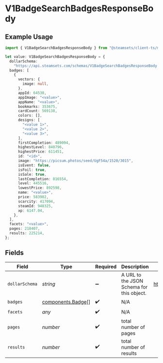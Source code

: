 # V1BadgeSearchBadgesResponseBody

## Example Usage

```typescript
import { V1BadgeSearchBadgesResponseBody } from "@steamsets/client-ts/models/components";

let value: V1BadgeSearchBadgesResponseBody = {
  dollarSchema:
    "https://api.steamsets.com/schemas/V1BadgeSearchBadgesResponseBody.json",
  badges: [
    {
      vectors: {
        image: null,
      },
      appId: 64538,
      appImage: "<value>",
      appName: "<value>",
      bookmarks: 353675,
      cardCount: 569138,
      colors: [],
      designs: [
        "<value 1>",
        "<value 2>",
        "<value 3>",
      ],
      firstCompletion: 489094,
      highestLevel: 840796,
      highestPrice: 611451,
      id: "<id>",
      image: "https://picsum.photos/seed/UgF54a/1520/3015",
      isEvent: false,
      isFoil: true,
      isSale: true,
      lastCompletion: 816554,
      level: 445516,
      lowestPrice: 892598,
      name: "<value>",
      price: 583902,
      scarcity: 417094,
      steamId: 948325,
      xp: 6147.04,
    },
  ],
  facets: "<value>",
  pages: 218407,
  results: 225214,
};
```

## Fields

| Field                                                                  | Type                                                                   | Required                                                               | Description                                                            | Example                                                                |
| ---------------------------------------------------------------------- | ---------------------------------------------------------------------- | ---------------------------------------------------------------------- | ---------------------------------------------------------------------- | ---------------------------------------------------------------------- |
| `dollarSchema`                                                         | *string*                                                               | :heavy_minus_sign:                                                     | A URL to the JSON Schema for this object.                              | https://api.steamsets.com/schemas/V1BadgeSearchBadgesResponseBody.json |
| `badges`                                                               | [components.Badge](../../models/components/badge.md)[]                 | :heavy_check_mark:                                                     | N/A                                                                    |                                                                        |
| `facets`                                                               | *any*                                                                  | :heavy_check_mark:                                                     | N/A                                                                    |                                                                        |
| `pages`                                                                | *number*                                                               | :heavy_check_mark:                                                     | total number of pages                                                  |                                                                        |
| `results`                                                              | *number*                                                               | :heavy_check_mark:                                                     | total number of results                                                |                                                                        |